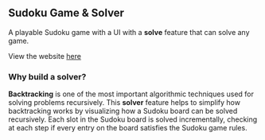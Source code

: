 ## Sudoku Game & Solver

A playable Sudoku game with a UI with a **solve** feature that can solve any game.

View the website [here](https://kayhantejani.github.io/Pathfinding-Visualizer/)

### Why build a solver?

**Backtracking** is one of the most important algorithmic techniques used for solving problems recursively. This **solver** feature helps to simplify how backtracking works by visualizing how a Sudoku board can be solved recursively. Each slot in the Sudoku board is solved incrementally, checking at each step if every entry on the board satisfies the Sudoku game rules.
